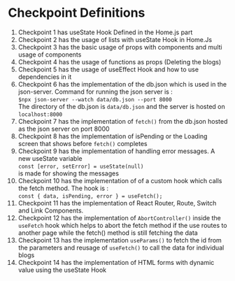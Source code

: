 # Checkpoint Definitions
<ol>
  <li> Checkpoint 1 has useState Hook Defined in the Home.js part </li>
  <li> Checkpoint 2 has the usage of lists with useState Hook in Home.Js</li>
  <li> Checkpoint 3 has the basic usage of props with components and multi usage of components</li>
  <li> Checkpoint 4 has the usage of functions as props (Deleting the blogs)</li>
  <li> Checkpoint 5 has the usage of useEffect Hook and how to use dependencies in it</li>
  <li> Checkpoint 6 has the implementation of the db.json which is used in the json-server. Command for running the json server is : <br><code>$npx json-server --watch data/db.json --port 8000</code><br> The directory of the db.json is <code>data/db.json</code> and the server is hosted on <code>localhost:8000</code></li>
  <li> Checkpoint 7 has the implementation of <code>fetch()</code> from the db.json hosted as the json server on port 8000</li>
  <li> Checkpoint 8 has the implementation of isPending or the Loading screen that shows before <code>fetch()</code> completes</li>
  <li> Checkpoint 9 has the implementation of handling error messages. A new useState variable <br><code>const [error, setError] = useState(null)</code><br> is made for showing the messages</li>
  <li> Checkpoint 10 has the implementation of of a custom hook which calls the fetch method. The hook is : <br><code>const { data, isPending, error } = useFetch(<url>);</code></li>
  <li> Checkpoint 11 has the implementation of React Router, Route, Switch and Link Components. </li>
  <li> Checkpoint 12 has the implementation of <code>AbortController()</code> inside the <code>useFetch</code> hook which helps to abort the fetch method if the use routes to another page while the fetch() method is still fetching the data </li>
  <li> Checkpoint 13 has the implementation <code>useParams()</code> to fetch the id from the parameters and reusage of <code>useFetch()</code> to call the data for individual blogs </li>
  <li> Checkpoint 14 has the implementation of HTML forms with dynamic value using the useState Hook </li>
</ol>
